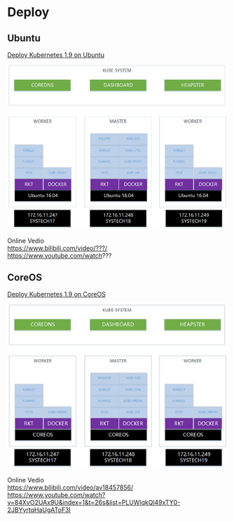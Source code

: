# Deploy

## Ubuntu

[Deploy Kubernetes 1.9 on Ubuntu](./docs/ubuntu.md)

<img alt="Schema" src="docs/imgs/ubuntu-schema.png">

Online Vedio<br>
https://www.bilibili.com/video/???/<br>
https://www.youtube.com/watch???

## CoreOS

[Deploy Kubernetes 1.9 on CoreOS](./docs/coreos.md)

<img alt="Schema" src="docs/imgs/coreos-schema.png">

Online Vedio<br>
https://www.bilibili.com/video/av18457856/<br>
https://www.youtube.com/watch?v=84XvO2UAx9U&index=1&t=26s&list=PLUWlqkQl49xTY0-2JBYyrtqHaUgAToF3I